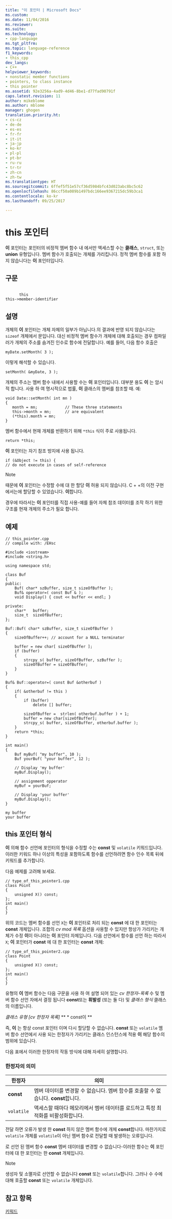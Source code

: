 ```yaml
---
title: "이 포인터 | Microsoft Docs"
ms.custom: 
ms.date: 11/04/2016
ms.reviewer: 
ms.suite: 
ms.technology:
- cpp-language
ms.tgt_pltfrm: 
ms.topic: language-reference
f1_keywords:
- this_cpp
dev_langs:
- C++
helpviewer_keywords:
- nonstatic member functions
- pointers, to class instance
- this pointer
ms.assetid: 92e3256a-4ad9-4d46-8be1-d77fad90791f
caps.latest.revision: 11
author: mikeblome
ms.author: mblome
manager: ghogen
translation.priority.ht:
- cs-cz
- de-de
- es-es
- fr-fr
- it-it
- ja-jp
- ko-kr
- pl-pl
- pt-br
- ru-ru
- tr-tr
- zh-cn
- zh-tw
ms.translationtype: HT
ms.sourcegitcommit: 6ffef5f51e57cf36d5984bfc43d023abc8bc5c62
ms.openlocfilehash: 86ccf50a089b1497bdc166ee9367215dc59b3ca1
ms.contentlocale: ko-kr
ms.lasthandoff: 09/25/2017

---
```

# <a name="this-pointer"></a>this 포인터
**이** 포인터는 포인터의 비정적 멤버 함수 내 에서만 액세스할 수는 **클래스**, `struct`, 또는 **union** 유형입니다. 멤버 함수가 호출되는 개체를 가리킵니다. 정적 멤버 함수를 포함 하지 않습니다는 **이** 포인터입니다.  
  
## <a name="syntax"></a>구문  
  
```  
  
      this   
this->member-identifier  
```  
  
## <a name="remarks"></a>설명  
 개체의 **이** 포인터는 개체 자체의 일부가 아닙니다.의 결과에 반영 되지 않습니다는 `sizeof` 개체에서 문입니다. 대신 비정적 멤버 함수가 개체에 대해 호출되는 경우 컴파일러가 개체의 주소를 숨겨진 인수로 함수에 전달합니다. 예를 들어, 다음 함수 호출은  
  
```  
myDate.setMonth( 3 );  
```  
  
 이렇게 해석할 수 있습니다.  
  
```  
setMonth( &myDate, 3 );  
```  
  
 개체의 주소는 멤버 함수 내에서 사용할 수는 **이** 포인터입니다. 대부분 용도 **이** 는 암시적 합니다. 사용 하 여 명시적으로 법률, **이** 클래스의 멤버를 참조할 때. 예:  
  
```  
void Date::setMonth( int mn )  
{  
   month = mn;            // These three statements  
   this->month = mn;      // are equivalent  
   (*this).month = mn;  
}  
```  
  
 멤버 함수에서 현재 개체를 반환하기 위해 `*this` 식이 주로 사용됩니다.  
  
```  
return *this;  
```  
  
 **이** 포인터는 자기 참조 방지에 사용 됩니다.  
  
```  
if (&Object != this) {  
// do not execute in cases of self-reference  
```  
  
> [!NOTE]
>  때문에 **이** 포인터는 수정할 수에 대 한 할당 **이** 허용 되지 않습니다. C + +의 이전 구현에서는에 할당할 수 있었습니다. **이**합니다.  
  
 경우에 따라서는 **이** 포인터를 직접 사용-예를 들어 자체 참조 데이터를 조작 하기 위한 구조를 현재 개체의 주소가 필요 합니다.  
  
## <a name="example"></a>예제  
  
```  
// this_pointer.cpp  
// compile with: /EHsc  
  
#include <iostream>  
#include <string.h>  
  
using namespace std;  
  
class Buf   
{  
public:  
    Buf( char* szBuffer, size_t sizeOfBuffer );  
    Buf& operator=( const Buf & );  
    void Display() { cout << buffer << endl; }  
  
private:  
    char*   buffer;  
    size_t  sizeOfBuffer;  
};  
  
Buf::Buf( char* szBuffer, size_t sizeOfBuffer )  
{  
    sizeOfBuffer++; // account for a NULL terminator  
  
    buffer = new char[ sizeOfBuffer ];  
    if (buffer)  
    {  
        strcpy_s( buffer, sizeOfBuffer, szBuffer );  
        sizeOfBuffer = sizeOfBuffer;  
    }  
}  
  
Buf& Buf::operator=( const Buf &otherbuf )   
{  
    if( &otherbuf != this )   
    {  
        if (buffer)  
            delete [] buffer;  
  
        sizeOfBuffer =  strlen( otherbuf.buffer ) + 1;   
        buffer = new char[sizeOfBuffer];  
        strcpy_s( buffer, sizeOfBuffer, otherbuf.buffer );  
    }  
    return *this;  
}  
  
int main()  
{  
    Buf myBuf( "my buffer", 10 );  
    Buf yourBuf( "your buffer", 12 );  
  
    // Display 'my buffer'  
    myBuf.Display();  
  
    // assignment opperator  
    myBuf = yourBuf;  
  
    // Display 'your buffer'  
    myBuf.Display();  
}  
```  
  
```Output  
my buffer  
your buffer  
```  
  
## <a name="type-of-the-this-pointer"></a>this 포인터 형식  
 **이** 의해 함수 선언에 포인터의 형식을 수정할 수는 **const** 및 `volatile` 키워드입니다. 이러한 키워드 하나 이상의 특성을 포함하도록 함수를 선언하려면 함수 인수 목록 뒤에 키워드를 추가합니다.  
  
 다음 예제를 고려해 보세요.  
  
```  
// type_of_this_pointer1.cpp  
class Point  
{  
    unsigned X() const;  
};  
int main()  
{  
}  
```  
  
 위의 코드는 멤버 함수를 선언 `X`는 **이** 포인터로 처리 되는 **const** 에 대 한 포인터는 **const** 개체입니다. 조합의 *cv mod 목록* 옵션을 사용할 수 있지만 항상가 가리키는 개체가 수정 **이**이 아니라는 **이** 포인터 자체입니다. 다음 선언에서 함수를 선언 하는 따라서 `X`; **이** 포인터가 **const** 에 대 한 포인터는 **const** 개체:  
  
```  
// type_of_this_pointer2.cpp  
class Point  
{  
    unsigned X() const;  
};  
int main()  
{  
}  
```  
  
 유형의 **이** 멤버 함수는 다음 구문을 사용 하 여 설명 되어 있는 *cv 한정자-목록* 수 및 멤버 함수 선언 자에서 결정 됩니다 **const**또는 **휘발성** (또는 둘 다) 및 *클래스 형식* 클래스의 이름입니다.  
  
 *클래스 유형 [cv 한정자 목록]* ** \* const이  **  
  
 즉, **이** 는 항상 const 포인터 이며 다시 할당할 수 없습니다.  **const** 또는 `volatile` 멤버 함수 선언에서 사용 되는 한정자가 가리키는 클래스 인스턴스에 적용 **이** 해당 함수의 범위에 있습니다.  
  
 다음 표에서 이러한 한정자의 작동 방식에 대해 자세히 설명합니다.  
  
### <a name="semantics-of-this-modifiers"></a>한정자의 의미  
  
|한정자|의미|  
|--------------|-------------|  
|**const**|멤버 데이터를 변경할 수 없습니다. 멤버 함수를 호출할 수 없습니다. **const**합니다.|  
|`volatile`|액세스할 때마다 메모리에서 멤버 데이터를 로드하고 특정 최적화를 비활성화합니다.|  
  
 전달 하면 오류가 발생 한 **const** 하지 않은 멤버 함수에 개체 **const**합니다. 마찬가지로 `volatile` 개체를 `volatile`이 아닌 멤버 함수로 전달할 때 발생하는 오류입니다.  
  
 로 선언 된 멤버 함수 **const** 멤버 데이터를 변경할 수 없습니다-이러한 함수는 **이** 포인터에 대 한 포인터는 한 **const** 개체입니다.  
  
> [!NOTE]
>  생성자 및 소멸자로 선언할 수 없습니다 **const** 또는 `volatile`합니다. 그러나 수 수에 대해 호출할 **const** 또는 `volatile` 개체입니다.  
  
## <a name="see-also"></a>참고 항목  
 [키워드](../cpp/keywords-cpp.md)   
 
